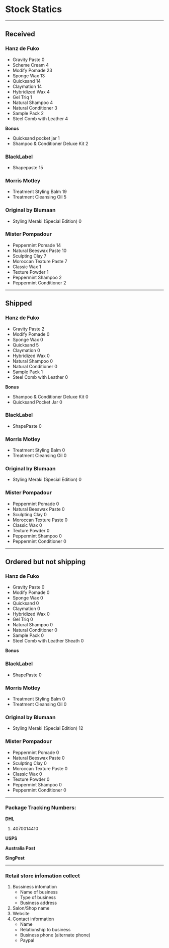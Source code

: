 Stock Statics
=============

-------------------------------------------------------------------------------

Received
--------

### Hanz de Fuko ###

  * Gravity Paste                            0
  * Scheme Cream                             4
  * Modify Pomade                            23
  * Sponge Wax                               13
  * Quicksand                                14
  * Claymation                               14
  * Hybridized Wax                           4
  * Gel Triq                                 1
  * Natural Shampoo                          4
  * Natural Conditioner                      3
  * Sample Pack                              2
  * Steel Comb with Leather                  4

**Bonus**

  * Quicksand pocket jar                     1
  * Shampoo & Conditioner Deluxe Kit         2

### BlackLabel ###

  * Shapepaste                               15

### Morris Motley ###

  * Treatment Styling Balm                   19
  * Treatment Cleansing Oil                  5

### Original by Blumaan ###

 * Styling Meraki (Special Edition)          0

### Mister Pompadour ###

 * Peppermint Pomade                         14
 * Natural Beeswax Paste                     10
 * Sculpting Clay                            7
 * Moroccan Texture Paste                    7
 * Classic Wax                               1
 * Texture Powder                            1
 * Peppermint Shampoo                        2
 * Peppermint Conditioner                    2

-------------------------------------------------------------------------------

Shipped
-------

### Hanz de Fuko ###

  * Gravity Paste                            2
  * Modify Pomade                            0
  * Sponge Wax                               0
  * Quicksand                                5
  * Claymation                               0
  * Hybridized Wax                           0
  * Natural Shampoo                          0
  * Natural Conditioner                      0
  * Sample Pack                              1
  * Steel Comb with Leather                  0

**Bonus**

  * Shampoo & Conditioner Deluxe Kit         0
  * Quicksand Pocket Jar                     0


### BlackLabel ###

  * ShapePaste                               0


### Morris Motley ###

  * Treatment Styling Balm                   0
  * Treatment Cleansing Oil                  0


### Original by Blumaan ###

  * Styling Meraki (Special Edition)         0

### Mister Pompadour ###

 * Peppermint Pomade                         0
 * Natural Beeswax Paste                     0
 * Sculpting Clay                            0
 * Moroccan Texture Paste                    0
 * Classic Wax                               0
 * Texture Powder                            0
 * Peppermint Shampoo                        0
 * Peppermint Conditioner                    0

-------------------------------------------------------------------------------

Ordered but not shipping
------------------------

### Hanz de Fuko ###

  * Gravity Paste                            0
  * Modify Pomade                            0
  * Sponge Wax                               0
  * Quicksand                                0
  * Claymation                               0
  * Hybridized Wax                           0
  * Gel Triq                                 0
  * Natural Shampoo                          0
  * Natural Conditioner                      0
  * Sample Pack                              0
  * Steel Comb with Leather Sheath           0

**Bonus**


### BlackLabel ###

  * ShapePaste                               0


### Morris Motley ###

  * Treatment Styling Balm                   0
  * Treatment Cleansing Oil                  0


### Original by Blumaan ###

  * Styling Meraki (Special Edition)         12

### Mister Pompadour ###

 * Peppermint Pomade                         0
 * Natural Beeswax Paste                     0
 * Sculpting Clay                            0
 * Moroccan Texture Paste                    0
 * Classic Wax                               0
 * Texture Powder                            0
 * Peppermint Shampoo                        0
 * Peppermint Conditioner                    0

-------------------------------------------------------------------------------

### Package Tracking Numbers:

**DHL**

1. 4070014410

**USPS**

**Australia Post**

**SingPost**


-------------------------------------------------------------------------------

### Retail store infomation collect ###

1. Bussiness infomation
   + Name of business
   + Type of business
   + Business address
2. Salon/Shop name
3. Website
4. Contact information
   + Name
   + Relationship to business
   + Business phone (alternate phone)
   + Paypal
